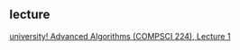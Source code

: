 
## lecture

[university! Advanced Algorithms (COMPSCI 224), Lecture 1](https://youtu.be/0JUN9aDxVmI)
